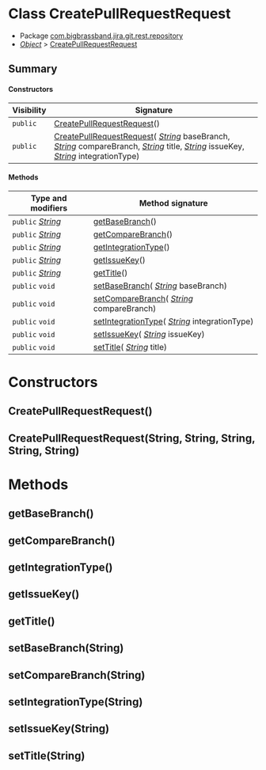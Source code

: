 # Class CreatePullRequestRequest

* Package [com.bigbrassband.jira.git.rest.repository](#)
*  *[Object](https://docs.oracle.com/javase/8/docs/api/java/lang/Object.html)*  \> [CreatePullRequestRequest](#)



## Summary
#### Constructors
| Visibility | Signature |
| --- | --- |
| `public` | [CreatePullRequestRequest](#createpullrequestrequest)() |
| `public` | [CreatePullRequestRequest](#createpullrequestrequeststring-string-string-string-string)( *[String](https://docs.oracle.com/javase/8/docs/api/java/lang/String.html)*  baseBranch,  *[String](https://docs.oracle.com/javase/8/docs/api/java/lang/String.html)*  compareBranch,  *[String](https://docs.oracle.com/javase/8/docs/api/java/lang/String.html)*  title,  *[String](https://docs.oracle.com/javase/8/docs/api/java/lang/String.html)*  issueKey,  *[String](https://docs.oracle.com/javase/8/docs/api/java/lang/String.html)*  integrationType) |

#### Methods
| Type and modifiers | Method signature |
| --- | --- |
| `public`  *[String](https://docs.oracle.com/javase/8/docs/api/java/lang/String.html)*  | [getBaseBranch](#getbasebranch)() |
| `public`  *[String](https://docs.oracle.com/javase/8/docs/api/java/lang/String.html)*  | [getCompareBranch](#getcomparebranch)() |
| `public`  *[String](https://docs.oracle.com/javase/8/docs/api/java/lang/String.html)*  | [getIntegrationType](#getintegrationtype)() |
| `public`  *[String](https://docs.oracle.com/javase/8/docs/api/java/lang/String.html)*  | [getIssueKey](#getissuekey)() |
| `public`  *[String](https://docs.oracle.com/javase/8/docs/api/java/lang/String.html)*  | [getTitle](#gettitle)() |
| `public` `void` | [setBaseBranch](#setbasebranchstring)( *[String](https://docs.oracle.com/javase/8/docs/api/java/lang/String.html)*  baseBranch) |
| `public` `void` | [setCompareBranch](#setcomparebranchstring)( *[String](https://docs.oracle.com/javase/8/docs/api/java/lang/String.html)*  compareBranch) |
| `public` `void` | [setIntegrationType](#setintegrationtypestring)( *[String](https://docs.oracle.com/javase/8/docs/api/java/lang/String.html)*  integrationType) |
| `public` `void` | [setIssueKey](#setissuekeystring)( *[String](https://docs.oracle.com/javase/8/docs/api/java/lang/String.html)*  issueKey) |
| `public` `void` | [setTitle](#settitlestring)( *[String](https://docs.oracle.com/javase/8/docs/api/java/lang/String.html)*  title) |



# Constructors
## CreatePullRequestRequest()




## CreatePullRequestRequest(String, String, String, String, String)





# Methods
## getBaseBranch()




## getCompareBranch()




## getIntegrationType()




## getIssueKey()




## getTitle()




## setBaseBranch(String)




## setCompareBranch(String)




## setIntegrationType(String)




## setIssueKey(String)




## setTitle(String)





